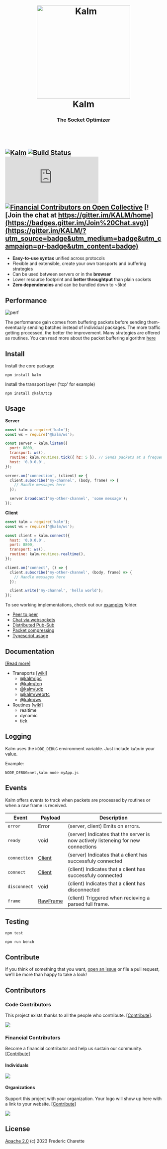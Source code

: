<h1 align="center">
  <a title="The socket optimizer" href="http://kalm.js.org">
    <img alt="Kalm" width="300px" src="https://kalm.js.org/images/kalmv3.png" />
    <br/>
  </a>
  Kalm
</h1>
<h3 align="center">
  The Socket Optimizer
  <br/><br/>
</h3>
<br/>

[![Kalm](https://img.shields.io/npm/v/kalm.svg)](https://www.npmjs.com/package/kalm)
[![Build Status](https://github.com/kalm/kalm.js/workflows/master-status/badge.svg)](https://github.com/kalm/kalm.js/actions?query=workflow%3A+master-status)
![Snyk Vulnerabilities for GitHub Repo](https://img.shields.io/snyk/vulnerabilities/github/kalm/kalm.js)
[![Financial Contributors on Open Collective](https://opencollective.com/kalm/all/badge.svg?label=financial+contributors)](https://opencollective.com/kalm) 
[![Join the chat at https://gitter.im/KALM/home](https://badges.gitter.im/Join%20Chat.svg)](https://gitter.im/KALM/?utm_source=badge&utm_medium=badge&utm_campaign=pr-badge&utm_content=badge)
---

- **Easy-to-use syntax** unified across protocols
- Flexible and extensible, create your own transports and buffering strategies
- Can be used between servers or in the **browser**
- Lower resource footprint and **better throughtput** than plain sockets
- **Zero dependencies** and can be bundled down to ~5kb!


## Performance

<img align="center" alt="perf" src="https://kalm.js.org/images/kalmv3_3chart.png" />

The performance gain comes from buffering packets before sending them- eventually sending batches instead of individual packages. The more traffic getting processed, the better the improvement. Many strategies are offered as routines. You can read more about the packet buffering algorithm [here](https://en.wikipedia.org/wiki/Nagle%27s_algorithm)

## Install

Install the core package

`npm install kalm`

Install the transport layer ('tcp' for example)

`npm install @kalm/tcp`

## Usage

**Server**

```javascript
const kalm = require('kalm');
const ws = require('@kalm/ws');

const server = kalm.listen({
  port: 8800,
  transport: ws(),
  routine: kalm.routines.tick({ hz: 5 }), // Sends packets at a frequency of 5 Hz (200ms)
  host: '0.0.0.0',
});

server.on('connection', (client) => {
  client.subscribe('my-channel', (body, frame) => {
    // Handle messages here
  });

  server.broadcast('my-other-channel', 'some message');
});
```

**Client**

```javascript
const kalm = require('kalm');
const ws = require('@kalm/ws');

const client = kalm.connect({
  host: '0.0.0.0',
  port: 8800,
  transport: ws(),
  routine: kalm.routines.realtime(),
});

client.on('connect', () => {
  client.subscribe('my-other-channel', (body, frame) => {
    // Handle messages here
  });

  client.write('my-channel', 'hello world');
});

```
To see working implementations, check out our [examples](https://github.com/kalm/kalm.js/tree/master/examples) folder.

- [Peer to peer](https://github.com/kalm/kalm.js/tree/master/examples/browser_peer_to_peer)
- [Chat via websockets](https://github.com/kalm/kalm.js/tree/master/examples/chat_websocket)
- [Distributed Pub-Sub](https://github.com/kalm/kalm.js/tree/master/examples/distributed_pub_sub)
- [Packet compressing](https://github.com/kalm/kalm.js/tree/master/examples/compression)
- [Typescript usage](https://github.com/kalm/kalm.js/tree/master/examples/typescript)

## Documentation

[[Read more]](https://github.com/kalm/kalm.js/wiki/How-it-works)

- Transports [[wiki]](https://github.com/kalm/kalm.js/wiki/Transports)
  - [@kalm/ipc](https://www.npmjs.com/package/@kalm/ipc)
  - [@kalm/tcp](https://www.npmjs.com/package/@kalm/tcp)
  - [@kalm/udp](https://www.npmjs.com/package/@kalm/udp)
  - [@kalm/webrtc](https://www.npmjs.com/package/@kalm/webrtc)
  - [@kalm/ws](https://www.npmjs.com/package/@kalm/ws)
- Routines  [[wiki]](https://github.com/kalm/kalm.js/wiki/Routines)
  - realtime
  - dynamic
  - tick

## Logging

Kalm uses the `NODE_DEBUG` environment variable. Just include `kalm` in your value.

Example: 

`NODE_DEBUG=net,kalm node myApp.js`

## Events

Kalm offers events to track when packets are processed by routines or when a raw frame is received.

| Event | Payload | Description |
| --- | --- | --- |
| `error` | Error | (server, client) Emits on errors. |
| `ready` | void | (server) Indicates that the server is now actively listeneing for new connections |
| `connection` | [Client](./types.d.ts#L35) | (server) Indicates that a client has successfuly connected |
| `connect` | [Client](./types.d.ts#L35) | (client) Indicates that a client has successfuly connected |
| `disconnect` | void | (client) Indicates that a client has disconnected |
| `frame` | [RawFrame](./types.d.ts#L111) | (client) Triggered when recieving a parsed full frame. |

## Testing

`npm test`


`npm run bench`

## Contribute

If you think of something that you want, [open an issue](//github.com/kalm/kalm.js/issues/new) or file a pull request, we'll be more than happy to take a look!

## Contributors

### Code Contributors

This project exists thanks to all the people who contribute. [[Contribute](CONTRIBUTING.md)].

<a href="https://github.com/kalm/kalm.js/graphs/contributors"><img src="https://opencollective.com/kalm/contributors.svg?width=890&button=false" /></a>

### Financial Contributors

Become a financial contributor and help us sustain our community. [[Contribute](https://opencollective.com/kalm/contribute)]

#### Individuals

<a href="https://opencollective.com/kalm"><img src="https://opencollective.com/kalm/individuals.svg?width=890"></a>

#### Organizations

Support this project with your organization. Your logo will show up here with a link to your website. [[Contribute](https://opencollective.com/kalm/contribute)]

<a href="https://opencollective.com/kalm/organization/0/website"><img src="https://opencollective.com/kalm/organization/0/avatar.svg"></a>

## License 

[Apache 2.0](LICENSE) (c) 2023 Frederic Charette
